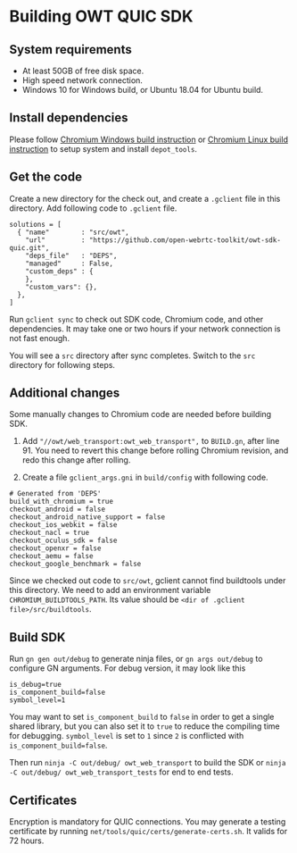 # Building OWT QUIC SDK

## System requirements

- At least 50GB of free disk space.
- High speed network connection.
- Windows 10 for Windows build, or Ubuntu 18.04 for Ubuntu build.

## Install dependencies

Please follow [Chromium Windows build instruction](https://chromium.googlesource.com/chromium/src/+/HEAD/docs/windows_build_instructions.md) or [Chromium Linux build instruction](https://chromium.googlesource.com/chromium/src/+/HEAD/docs/linux/build_instructions.md) to setup system and install `depot_tools`.

## Get the code

Create a new directory for the check out, and create a `.gclient` file in this directory. Add following code to `.gclient` file.

```
solutions = [
  { "name"        : "src/owt",
    "url"         : "https://github.com/open-webrtc-toolkit/owt-sdk-quic.git",
    "deps_file"   : "DEPS",
    "managed"     : False,
    "custom_deps" : {
    },
    "custom_vars": {},
  },
]
```

Run `gclient sync` to check out SDK code, Chromium code, and other dependencies. It may take one or two hours if your network connection is not fast enough.

You will see a `src` directory after sync completes. Switch to the `src` directory for following steps.

## Additional changes

Some manually changes to Chromium code are needed before building SDK.

1. Add `"//owt/web_transport:owt_web_transport",` to `BUILD.gn`, after line 91. You need to revert this change before rolling Chromium revision, and redo this change after rolling.

1. Create a file `gclient_args.gni` in `build/config` with following code.

```
# Generated from 'DEPS'
build_with_chromium = true
checkout_android = false
checkout_android_native_support = false
checkout_ios_webkit = false
checkout_nacl = true
checkout_oculus_sdk = false
checkout_openxr = false
checkout_aemu = false
checkout_google_benchmark = false
```

Since we checked out code to `src/owt`, gclient cannot find buildtools under this directory. We need to add an environment variable `CHROMIUM_BUILDTOOLS_PATH`. Its value should be `<dir of .gclient file>/src/buildtools`.

## Build SDK

Run `gn gen out/debug` to generate ninja files, or `gn args out/debug` to configure GN arguments. For debug version, it may look like this
```
is_debug=true
is_component_build=false
symbol_level=1
```

You may want to set `is_component_build` to `false` in order to get a single shared library, but you can also set it to `true` to reduce the compiling time for debugging. `symbol_level` is set to `1` since `2` is conflicted with `is_component_build=false`.

Then run `ninja -C out/debug/ owt_web_transport` to build the SDK or `ninja -C out/debug/ owt_web_transport_tests` for end to end tests.

## Certificates

Encryption is mandatory for QUIC connections. You may generate a testing certificate by running `net/tools/quic/certs/generate-certs.sh`. It valids for 72 hours.